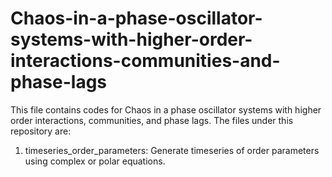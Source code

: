 # Chaos-in-a-phase-oscillator-systems-with-higher-order-interactions-communities-and-phase-lags

This file contains codes for Chaos in a phase oscillator systems with higher order interactions, communities, and phase lags. The files under this repository are:

1. timeseries_order_parameters: Generate timeseries of order parameters using complex or polar equations.
